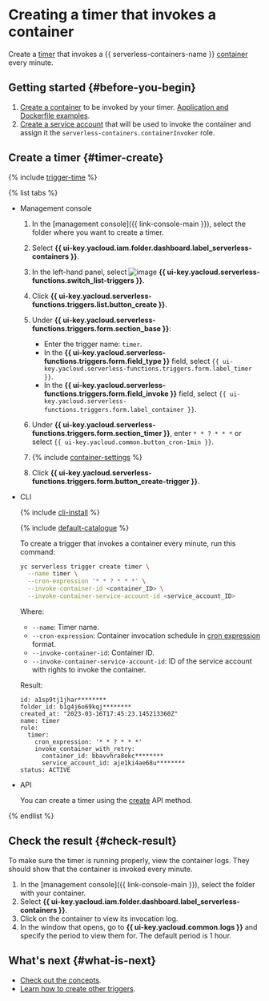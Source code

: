 # Creating a timer that invokes a container

Create a [timer](../concepts/trigger/timer.md) that invokes a {{ serverless-containers-name }} [container](../concepts/container.md) every minute.

## Getting started {#before-you-begin}

1. [Create a container](../operations/index.md#create-container) to be invoked by your timer. [Application and Dockerfile examples](container.md#examples).
1. [Create a service account](../../iam/operations/sa/create.md) that will be used to invoke the container and assign it the `serverless-containers.containerInvoker` role.

## Create a timer {#timer-create}

{% include [trigger-time](../../_includes/functions/trigger-time.md) %}

{% list tabs %}

- Management console

   1. In the [management console]({{ link-console-main }}), select the folder where you want to create a timer.

   1. Select **{{ ui-key.yacloud.iam.folder.dashboard.label_serverless-containers }}**.

   1. In the left-hand panel, select ![image](../../_assets/functions/triggers.svg) **{{ ui-key.yacloud.serverless-functions.switch_list-triggers }}**.

   1. Click **{{ ui-key.yacloud.serverless-functions.triggers.list.button_create }}**.

   1. Under **{{ ui-key.yacloud.serverless-functions.triggers.form.section_base }}**:

      * Enter the trigger name: `timer`.
      * In the **{{ ui-key.yacloud.serverless-functions.triggers.form.field_type }}** field, select `{{ ui-key.yacloud.serverless-functions.triggers.form.label_timer }}`.
      * In the **{{ ui-key.yacloud.serverless-functions.triggers.form.field_invoke }}** field, select `{{ ui-key.yacloud.serverless-functions.triggers.form.label_container }}`.

   1. Under **{{ ui-key.yacloud.serverless-functions.triggers.form.section_timer }}**, enter `* * ? * * *` or select `{{ ui-key.yacloud.common.button_cron-1min }}`.

   1. {% include [container-settings](../../_includes/serverless-containers/container-settings.md) %}

   1. Click **{{ ui-key.yacloud.serverless-functions.triggers.form.button_create-trigger }}**.

- CLI

   {% include [cli-install](../../_includes/cli-install.md) %}

   {% include [default-catalogue](../../_includes/default-catalogue.md) %}

   To create a trigger that invokes a container every minute, run this command:

   ```bash
   yc serverless trigger create timer \
     --name timer \
     --cron-expression '* * ? * * *' \
     --invoke-container-id <container_ID> \
     --invoke-container-service-account-id <service_account_ID>
   ```

   Where:

   * `--name`: Timer name.
   * `--cron-expression`: Container invocation schedule in [cron expression](../concepts/trigger/timer.md#cron-expression) format.
   * `--invoke-container-id`: Container ID.
   * `--invoke-container-service-account-id`: ID of the service account with rights to invoke the container.

   Result:

   ```text
   id: a1sp9tj1jhar********
   folder_id: b1g4j6o69kqj********
   created_at: "2023-03-16T17:45:23.145213360Z"
   name: timer
   rule:
     timer:
       cron_expression: '* * ? * * *'
       invoke_container_with_retry:
         container_id: bbavvhra8ekc********
         service_account_id: aje1ki4ae68u********
   status: ACTIVE
   ```

- API

   You can create a timer using the [create](../triggers/api-ref/Trigger/create.md) API method.

{% endlist %}

## Check the result {#check-result}

To make sure the timer is running properly, view the container logs. They should show that the container is invoked every minute.

1. In the [management console]({{ link-console-main }}), select the folder with your container.
1. Select **{{ ui-key.yacloud.iam.folder.dashboard.label_serverless-containers }}**.
1. Click on the container to view its invocation log.
1. In the window that opens, go to **{{ ui-key.yacloud.common.logs }}** and specify the period to view them for. The default period is 1 hour.

## What's next {#what-is-next}

* [Check out the concepts](../concepts/trigger/index.md).
* [Learn how to create other triggers](../operations/index.md#create-trigger).
